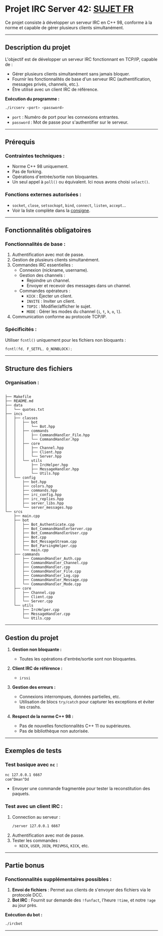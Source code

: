 # Projet IRC Server 42: [SUJET FR](https://github.com/ltorkia/ircserv/blob/main/fr.subject.pdf)

Ce projet consiste à développer un serveur IRC en C++ 98, conforme à la norme et capable de gérer plusieurs clients simultanément.

---

## **Description du projet**

L'objectif est de développer un serveur IRC fonctionnant en TCP/IP, capable de :
- Gérer plusieurs clients simultanément sans jamais bloquer.
- Fournir les fonctionnalités de base d'un serveur IRC (authentification, messages privés, channels, etc.).
- Être utilisé avec un client IRC de référence.

**Exécution du programme :**
```bash
./ircserv <port> <password>
```
- `port` : Numéro de port pour les connexions entrantes.
- `password` : Mot de passe pour s'authentifier sur le serveur.

---

## **Prérequis**

### Contraintes techniques :
- Norme C++ 98 uniquement.
- Pas de forking.
- Opérations d'entrée/sortie non bloquantes.
- Un seul appel à `poll()` ou équivalent. Ici nous avons choisi `select()`.

### Fonctions externes autorisées :
- `socket`, `close`, `setsockopt`, `bind`, `connect`, `listen`, `accept`...
- Voir la liste complète dans la [consigne](https://github.com/ltorkia/ircserv/blob/main/fr.subject.pdf).

---

## **Fonctionnalités obligatoires**

### Fonctionnalités de base :
1. Authentification avec mot de passe.
2. Gestion de plusieurs clients simultanément.
3. Commandes IRC essentielles :
   - Connexion (nickname, username).
   - Gestion des channels :
     - Rejoindre un channel.
     - Envoyer et recevoir des messages dans un channel.
   - Commandes opérateurs :
     - `KICK` : Éjecter un client.
     - `INVITE` : Inviter un client.
     - `TOPIC` : Modifier/afficher le sujet.
     - `MODE` : Gérer les modes du channel (`i`, `t`, `k`, `o`, `l`).
4. Communication conforme au protocole TCP/IP.

### Spécificités :
Utiliser `fcntl()` uniquement pour les fichiers non bloquants :
```cpp
fcntl(fd, F_SETFL, O_NONBLOCK);
```
---

## **Structure des fichiers**

### Organisation :
```

├── Makefile
├── README.md
├── data
│   └── quotes.txt
├── incs
│   ├── classes
│   │   ├── bot
│   │   │   └── Bot.hpp
│   │   ├── commands
│   │   │   ├── CommandHandler_File.hpp
│   │   │   └── CommandHandler.hpp
│   │   ├── core
│   │   │   ├── Channel.hpp
│   │   │   ├── Client.hpp
│   │   │   └── Server.hpp
│   │   └── utils
│   │       ├── IrcHelper.hpp
│   │       ├── MessageHandler.hpp
│   │       └── Utils.hpp
│   └── config
│       ├── bot.hpp
│       ├── colors.hpp
│       ├── commands.hpp
│       ├── irc_config.hpp
│       ├── irc_replies.hpp
│       ├── server_libs.hpp
│       └── server_messages.hpp
└── srcs
    ├── main.cpp
    ├── bot
    │   ├── Bot_Authenticate.cpp
    │   ├── Bot_CommandHandlerServer.cpp
    │   ├── Bot_CommandHandlerUser.cpp
    │   ├── Bot.cpp
    │   ├── Bot_MessageStream.cpp
    │   ├── Bot_ParsingHelper.cpp
    │   └── main.cpp
    ├── commands
    │   ├── CommandHandler_Auth.cpp
    │   ├── CommandHandler_Channel.cpp
    │   ├── CommandHandler.cpp
    │   ├── CommandHandler_File.cpp
    │   ├── CommandHandler_Log.cpp
    │   ├── CommandHandler_Message.cpp
    │   └── CommandHandler_Mode.cpp
    ├── core
    │   ├── Channel.cpp
    │   ├── Client.cpp
    │   └── Server.cpp
    └── utils
        ├── IrcHelper.cpp
        ├── MessageHandler.cpp
        └── Utils.cpp
```
---

## **Gestion du projet**

1. **Gestion non bloquante :**
   - Toutes les opérations d'entrée/sortie sont non bloquantes.

2. **Client IRC de référence :**
   - `irssi`

3. **Gestion des erreurs :**
   - Connexions interrompues, données partielles, etc.
   - Utilisation de blocs `try/catch` pour capturer les exceptions et éviter les crashs.

4. **Respect de la norme C++ 98 :**
   - Pas de nouvelles fonctionnalités C++ 11 ou supérieures.
   - Pas de bibliothèque non autorisée.

---

## **Exemples de tests**

### Test basique avec `nc` :
```bash
nc 127.0.0.1 6667
com^Dman^Dd
```
- Envoyer une commande fragmentée pour tester la reconstitution des paquets.

### Test avec un client IRC :
1. Connection au serveur :
   ```bash
   /server 127.0.0.1 6667
   ```
2. Authentification avec mot de passe.
3. Tester les commandes :
   - `NICK`, `USER`, `JOIN`, `PRIVMSG`, `KICK`, etc.

---

## **Partie bonus**

### Fonctionnalités supplémentaires possibles :
1. **Envoi de fichiers** : Permet aux clients de s'envoyer des fichiers via le protocole DCC.
2. **Bot IRC** : Fournit sur demande des `!funfact`, l'heure `!time`, et notre `!age` au jour près.

**Exécution du bot :**
```bash
./ircbot
```
---
